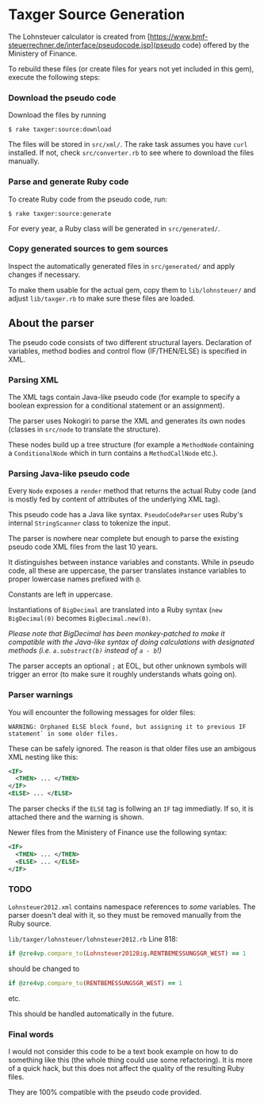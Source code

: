 # Taxger Source Generation

The Lohnsteuer calculator is created from [https://www.bmf-steuerrechner.de/interface/pseudocode.jsp](pseudo code) offered by the
Ministery of Finance.

To rebuild these files (or create files for years not yet included in
this gem), execute the following steps:

### Download the pseudo code

Download the files by running

```
$ rake taxger:source:download
```

The files will be stored in `src/xml/`. The rake task assumes you have
`curl` installed. If not, check `src/converter.rb` to see where to
download the files manually.

### Parse and generate Ruby code

To create Ruby code from the pseudo code, run:

```
$ rake taxger:source:generate
```

For every year, a Ruby class will be generated in `src/generated/`.

### Copy generated sources to gem sources

Inspect the automatically generated files in `src/generated/` and apply
changes if necessary.

To make them usable for the actual gem, copy them to `lib/lohnsteuer/`
and adjust `lib/taxger.rb` to make sure these files are loaded.

## About the parser

The pseudo code consists of two different structural layers. Declaration
of variables, method bodies and control flow (IF/THEN/ELSE) is specified
in XML.

### Parsing XML

The XML tags contain Java-like pseudo code (for example to specify a
boolean expression for a conditional statement or an assignment).

The parser uses Nokogiri to parse the XML and generates its own nodes
(classes in `src/node` to translate the structure).

These nodes build up a tree structure (for example a `MethodNode`
containing a `ConditionalNode` which in turn contains a `MethodCallNode`
etc.).

### Parsing Java-like pseudo code

Every `Node` exposes a `render` method that returns the actual Ruby code
(and is mostly fed by content of attributes of the underlying XML tag).

This pseudo code has a Java like syntax. `PseudoCodeParser` uses Ruby's
internal `StringScanner` class to tokenize the input.

The parser is nowhere near complete but enough to parse the existing
pseudo code XML files from the last 10 years.

It distinguishes between instance variables and constants. While in
pseudo code, all these are uppercase, the parser translates instance
variables to proper lowercase names prefixed with `@`.

Constants are left in uppercase.

Instantiations of `BigDecimal` are translated into a Ruby syntax (`new
BigDecimal(0)` becomes `BigDecimal.new(0)`.

*Please note that BigDecimal has been monkey-patched to make it
compatible with the Java-like syntax of doing calculations with
designated methods (i.e. `a.substract(b)` instead of `a - b`!)*

The parser accepts an optional `;` at EOL, but other unknown symbols
will trigger an error (to make sure it roughly understands whats going
on).

### Parser warnings

You will encounter the following messages for older files:

```
WARNING: Orphaned ELSE block found, but assigning it to previous IF statement` in some older files.
```

These can be safely ignored. The reason is that older files use an
ambigous XML nesting like this:

```xml
<IF>
  <THEN> ... </THEN>
</IF>
<ELSE> ... </ELSE>
```

The parser checks if the `ELSE` tag is follwing an `IF` tag immediatly.
If so, it is attached there and the warning is shown.

Newer files from the Ministery of Finance use the following syntax:

```xml
<IF>
  <THEN> ... </THEN>
  <ELSE> ... </ELSE>
</IF>
```

### TODO

`Lohnsteuer2012.xml` contains namespace references to *some* variables.
The parser doesn't deal with it, so they must be removed manually from
the Ruby source.

`lib/taxger/lohnsteuer/lohnsteuer2012.rb` Line 818:

```ruby
if @zre4vp.compare_to(Lohnsteuer2012Big.RENTBEMESSUNGSGR_WEST) == 1
```
should be changed to
```ruby
if @zre4vp.compare_to(RENTBEMESSUNGSGR_WEST) == 1
```
etc.

This should be handled automatically in the future.

### Final words

I would not consider this code to be a text book example on how to do
something like this (the whole thing could use some refactoring). It is
more of a quick hack, but this does not affect the quality of the
resulting Ruby files.

They are 100% compatible with the pseudo code provided.
